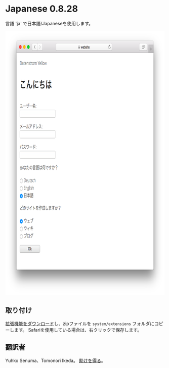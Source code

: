 Japanese 0.8.28
===============
言語 'ja' で日本語/Japaneseを使用します。

<p align="center"><img src="japanese-screenshot.png?raw=true" width="795" height="836" alt="Screenshot"></p>

## 取り付け

[拡張機能をダウンロード](https://github.com/datenstrom/yellow-extensions/raw/master/zip/japanese.zip)し、zipファイルを `system/extensions` フォルダにコピーします。 Safariを使用している場合は、右クリックで保存します。

## 翻訳者

Yuhko Senuma、Tomonori Ikeda。 [助けを得る](https://datenstrom.se/yellow/help/)。
